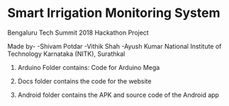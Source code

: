 # Smart Irrigation Monitoring System

Bengaluru Tech Summit 2018 Hackathon Project

Made by- 
-Shivam Potdar
-Vithik Shah
-Ayush Kumar
National Institute of Technology Karnataka (NITK), Surathkal

1. Arduino Folder contains: Code for Arduino Mega

2. Docs folder contains the code for the website

3. Android folder contains the APK and source code of the Android app

